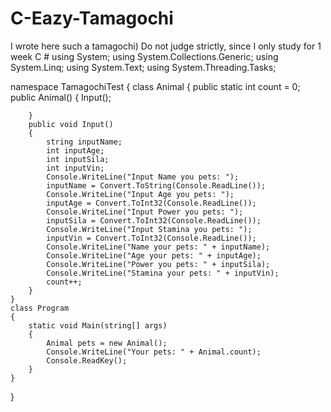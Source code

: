 # C-Eazy-Tamagochi
I wrote here such a tamagochi) Do not judge strictly, since I only study for 1 week C #
using System;
using System.Collections.Generic;
using System.Linq;
using System.Text;
using System.Threading.Tasks;

namespace TamagochiTest
{
    class Animal
    {
        public static int count = 0;
        public Animal()
        {
            Input();
            
        }
        public void Input()
        {
            string inputName;
            int inputAge;
            int inputSila;
            int inputVin;
            Console.WriteLine("Input Name you pets: ");
            inputName = Convert.ToString(Console.ReadLine());
            Console.WriteLine("Input Age you pets: ");
            inputAge = Convert.ToInt32(Console.ReadLine());
            Console.WriteLine("Input Power you pets: ");
            inputSila = Convert.ToInt32(Console.ReadLine());
            Console.WriteLine("Input Stamina you pets: ");
            inputVin = Convert.ToInt32(Console.ReadLine());
            Console.WriteLine("Name your pets: " + inputName);
            Console.WriteLine("Age your pets: " + inputAge);
            Console.WriteLine("Power you pets: " + inputSila);
            Console.WriteLine("Stamina your pets: " + inputVin);
            count++;
        }
    }
    class Program
    {
        static void Main(string[] args)
        {
            Animal pets = new Animal();
            Console.WriteLine("Your pets: " + Animal.count);
            Console.ReadKey();
        }
    }
}
